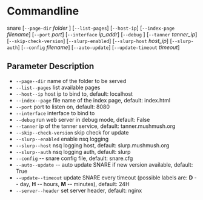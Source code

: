 # Commandline

snare [`--page-dir` *folder* ] [`--list-pages`] [`--host-ip`] [`--index-page` *filename*] [`--port` *port*] [`--interface` *ip\_addr*] [`--debug` ] [`--tanner` *tanner\_ip*] [`--skip-check-version`] [`--slurp-enabled`] [`--slurp-host` *host\_ip*] [`--slurp-auth`] [`--config` *filename*] [`--auto-update`] [`--update-timeout` *timeout*]

## Parameter Description

- `--page--dir` name of the folder to be served
- `--list--pages` list available pages
- `--host--ip` host ip to bind to, default: localhost
- `--index--page` file name of the index page, default: index.html
- `--port` port to listen on, default: 8080
- `--interface` interface to bind to
- `--debug` run web server in debug mode, default: False
- `--tanner` ip of the tanner service, default: tanner.mushmush.org
- `--skip--check-version` skip check for update
- `--slurp--enabled` enable nsq logging
- `--slurp--host` nsq logging host, default: slurp.mushmush.org
- `--slurp--auth` nsq logging auth, default: slurp
- `--config` -- snare config file, default: snare.cfg
- `--auto--update` -- auto update SNARE if new version available, default: True
- `--update--timeout` update SNARE every timeout (possible labels are: **D** -- day, **H** -- hours, **M** -- minutes), default: 24H
- `--server--header` set server header, default: nginx
